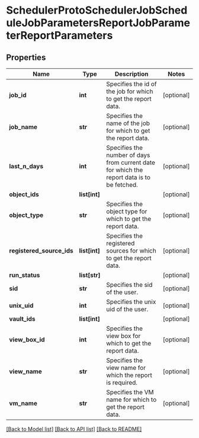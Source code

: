 # SchedulerProtoSchedulerJobScheduleJobParametersReportJobParameterReportParameters

## Properties
Name | Type | Description | Notes
------------ | ------------- | ------------- | -------------
**job_id** | **int** | Specifies the id of the job for which to get the report data. | [optional] 
**job_name** | **str** | Specifies the name of the job for which to get the report data. | [optional] 
**last_n_days** | **int** | Specifies the number of days from current date for which the report data is to be fetched. | [optional] 
**object_ids** | **list[int]** |  | [optional] 
**object_type** | **str** | Specifies the object type for which to get the report data. | [optional] 
**registered_source_ids** | **list[int]** | Specifies the registered sources for which to get the report data. | [optional] 
**run_status** | **list[str]** |  | [optional] 
**sid** | **str** | Specifies the sid of the user. | [optional] 
**unix_uid** | **int** | Specifies the unix uid of the user. | [optional] 
**vault_ids** | **list[int]** |  | [optional] 
**view_box_id** | **int** | Specifies the view box for which to get the report data. | [optional] 
**view_name** | **str** | Specifies the view name for which the report is required. | [optional] 
**vm_name** | **str** | Specifies the VM name for which to get the report data. | [optional] 

[[Back to Model list]](../README.md#documentation-for-models) [[Back to API list]](../README.md#documentation-for-api-endpoints) [[Back to README]](../README.md)



